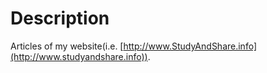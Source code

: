 # Description
Articles of my website(i.e. [http://www.StudyAndShare.info](http://www.studyandshare.info)).
